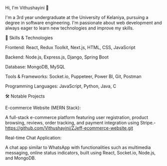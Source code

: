 Hi, I'm Vithushayini 👋

I'm a 3rd year undergraduate at the University of Kelaniya, pursuing a degree in software engineering. I'm passionate about web development and always eager to learn new technologies and improve my skills.

🌟 Skills & Technologies

Frontend: React, Redux Toolkit, Next.js, HTML, CSS, JavaScript

Backend: Node.js, Express.js, Django, Spring Boot

Database: MongoDB, MySQL

Tools & Frameworks: Socket.io, Puppeteer, Power BI, Git, Postman

Programming Languages: JavaScript, Python, Java, C


🛠️ Notable Projects

E-commerce Website (MERN Stack):

A full-stack e-commerce platform featuring user registration, product browsing, reviews, order tracking, and payment integration using Stripe.-
https://github.com/Vithushayini/ZJeff-ecommerce-website.git

Real-time Chat Application:

A chat app similar to WhatsApp with functionalities such as multimedia messaging, online status indicators, built using React, Socket.io, Node.js, and MongoDB.
